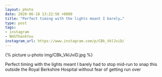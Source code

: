 ```yaml
---
layout: photo
date: 2020-06-18 13:22:58 +0000
title: "Perfect timing with the lights meant I barely…"
type: post
tags:
- instagram
- NHSThankYou
instagram_url: https://www.instagram.com/p/CBk_VklJviD/
---
```


{% picture u-photo img/CBk_VklJviD.jpg %}

Perfect timing with the lights meant I barely had to stop mid-run to snap this outside the Royal Berkshire Hospital without fear of getting run over 
